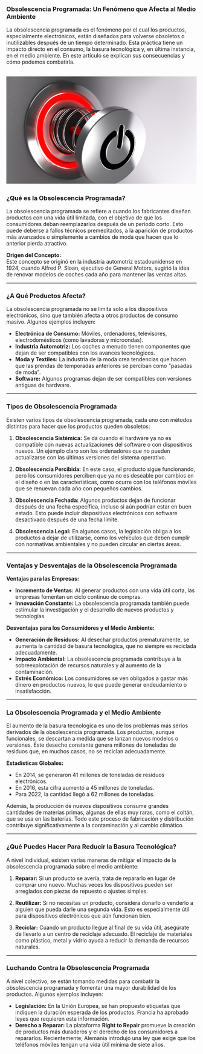 
### **Obsolescencia Programada: Un Fenómeno que Afecta al Medio Ambiente**

La obsolescencia programada es el fenómeno por el cual los productos, especialmente electrónicos, están diseñados para volverse obsoletos o inutilizables después de un tiempo determinado. Esta práctica tiene un impacto directo en el consumo, la basura tecnológica y, en última instancia, en el medio ambiente. En este artículo se explican sus consecuencias y cómo podemos combatirla.

![obsolescencia](img/obsolencencia.jpg)
---

### **¿Qué es la Obsolescencia Programada?**

La obsolescencia programada se refiere a cuando los fabricantes diseñan productos con una vida útil limitada, con el objetivo de que los consumidores deban reemplazarlos después de un periodo corto. Esto puede deberse a fallos técnicos premeditados, a la aparición de productos más avanzados o simplemente a cambios de moda que hacen que lo anterior pierda atractivo.

**Origen del Concepto:**  
Este concepto se originó en la industria automotriz estadounidense en 1924, cuando Alfred P. Sloan, ejecutivo de General Motors, sugirió la idea de renovar modelos de coches cada año para mantener las ventas altas.

---

### **¿A Qué Productos Afecta?**

La obsolescencia programada no se limita solo a los dispositivos electrónicos, sino que también afecta a otros productos de consumo masivo. Algunos ejemplos incluyen:

- **Electrónica de Consumo:** Móviles, ordenadores, televisores, electrodomésticos (como lavadoras y microondas).
- **Industria Automotriz:** Los coches a menudo tienen componentes que dejan de ser compatibles con los avances tecnológicos.
- **Moda y Textiles:** La industria de la moda crea tendencias que hacen que las prendas de temporadas anteriores se perciban como "pasadas de moda".
- **Software:** Algunos programas dejan de ser compatibles con versiones antiguas de hardware.

---

### **Tipos de Obsolescencia Programada**

Existen varios tipos de obsolescencia programada, cada uno con métodos distintos para hacer que los productos queden obsoletos:

1. **Obsolescencia Sistémica:** Se da cuando el hardware ya no es compatible con nuevas actualizaciones del software o con dispositivos nuevos. Un ejemplo claro son los ordenadores que no pueden actualizarse con las últimas versiones del sistema operativo.

2. **Obsolescencia Percibida:** En este caso, el producto sigue funcionando, pero los consumidores perciben que ya no es deseable por cambios en el diseño o en las características, como ocurre con los teléfonos móviles que se renuevan cada año con pequeños cambios.

3. **Obsolescencia Fechada:** Algunos productos dejan de funcionar después de una fecha específica, incluso si aún podrían estar en buen estado. Esto puede incluir dispositivos electrónicos con software desactivado después de una fecha límite.

4. **Obsolescencia Legal:** En algunos casos, la legislación obliga a los productos a dejar de utilizarse, como los vehículos que deben cumplir con normativas ambientales y no pueden circular en ciertas áreas.

---

### **Ventajas y Desventajas de la Obsolescencia Programada**

**Ventajas para las Empresas:**
- **Incremento de Ventas:** Al generar productos con una vida útil corta, las empresas fomentan un ciclo continuo de compras.
- **Innovación Constante:** La obsolescencia programada también puede estimular la investigación y el desarrollo de nuevos productos y tecnologías.

**Desventajas para los Consumidores y el Medio Ambiente:**
- **Generación de Residuos:** Al desechar productos prematuramente, se aumenta la cantidad de basura tecnológica, que no siempre es reciclada adecuadamente.
- **Impacto Ambiental:** La obsolescencia programada contribuye a la sobreexplotación de recursos naturales y al aumento de la contaminación.
- **Estrés Económico:** Los consumidores se ven obligados a gastar más dinero en productos nuevos, lo que puede generar endeudamiento o insatisfacción.

---

### **La Obsolescencia Programada y el Medio Ambiente**

El aumento de la basura tecnológica es uno de los problemas más serios derivados de la obsolescencia programada. Los productos, aunque funcionales, se descartan a medida que se lanzan nuevos modelos o versiones. Este desecho constante genera millones de toneladas de residuos que, en muchos casos, no se reciclan adecuadamente.

**Estadísticas Globales:**
- En 2014, se generaron 41 millones de toneladas de residuos electrónicos.
- En 2016, esta cifra aumentó a 45 millones de toneladas.
- Para 2022, la cantidad llegó a 62 millones de toneladas.

Además, la producción de nuevos dispositivos consume grandes cantidades de materias primas, algunas de ellas muy raras, como el coltán, que se usa en las baterías. Todo este proceso de fabricación y distribución contribuye significativamente a la contaminación y al cambio climático.

---

### **¿Qué Puedes Hacer Para Reducir la Basura Tecnológica?**

A nivel individual, existen varias maneras de mitigar el impacto de la obsolescencia programada sobre el medio ambiente:

1. **Reparar:** Si un producto se avería, trata de repararlo en lugar de comprar uno nuevo. Muchas veces los dispositivos pueden ser arreglados con piezas de repuesto o ajustes simples.
   
2. **Reutilizar:** Si no necesitas un producto, considera donarlo o venderlo a alguien que pueda darle una segunda vida. Esto es especialmente útil para dispositivos electrónicos que aún funcionan bien.
   
3. **Reciclar:** Cuando un producto llegue al final de su vida útil, asegúrate de llevarlo a un centro de reciclaje adecuado. El reciclaje de materiales como plástico, metal y vidrio ayuda a reducir la demanda de recursos naturales.

---

### **Luchando Contra la Obsolescencia Programada**

A nivel colectivo, se están tomando medidas para combatir la obsolescencia programada y fomentar una mayor durabilidad de los productos. Algunos ejemplos incluyen:

- **Legislación:** En la Unión Europea, se han propuesto etiquetas que indiquen la duración esperada de los productos. Francia ha aprobado leyes que requieren esta información.
- **Derecho a Reparar:** La plataforma **Right to Repair** promueve la creación de productos más duraderos y el derecho de los consumidores a repararlos. Recientemente, Alemania introdujo una ley que exige que los teléfonos móviles tengan una vida útil mínima de siete años.
